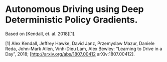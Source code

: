 # Autonomous Driving using Deep Deterministic Policy Gradients.
Based on [Kendall, et. al. 2018][1].

[1] Alex Kendall, Jeffrey Hawke, David Janz, Przemyslaw Mazur, Daniele Reda, John-Mark Allen, Vinh-Dieu Lam, Alex Bewley: “Learning to Drive in a Day”, 2018; [http://arxiv.org/abs/1807.00412 arXiv:1807.00412].
